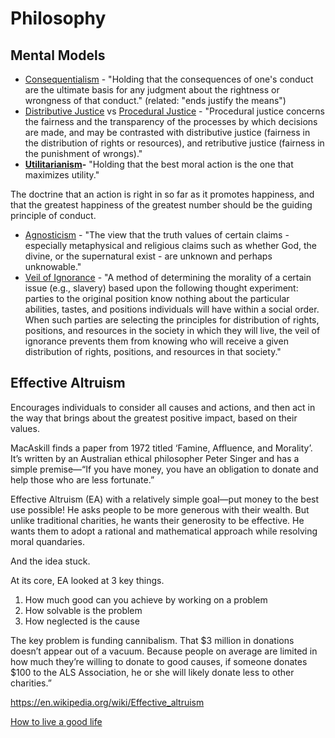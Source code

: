 # Philosophy

## Mental Models

- [Consequentialism](https://en.wikipedia.org/wiki/Consequentialism) - "Holding that the consequences of one's conduct are the ultimate basis for any judgment about the rightness or wrongness of that conduct." (related: "ends justify the means")
- [Distributive Justice](https://en.wikipedia.org/wiki/Distributive_justice) vs [Procedural Justice](https://en.wikipedia.org/wiki/Procedural_justice) - "Procedural justice concerns the fairness and the transparency of the processes by which decisions are made, and may be contrasted with distributive justice (fairness in the distribution of rights or resources), and retributive justice (fairness in the punishment of wrongs)."
- **[Utilitarianism](https://en.wikipedia.org/wiki/Utilitarianism)-** "Holding that the best moral action is the one that maximizes utility."

The doctrine that an action is right in so far as it promotes happiness, and that the greatest happiness of the greatest number should be the guiding principle of conduct.

- [Agnosticism](https://en.wikipedia.org/wiki/Agnosticism) - "The view that the truth values of certain claims - especially metaphysical and religious claims such as whether God, the divine, or the supernatural exist - are unknown and perhaps unknowable."
- [Veil of Ignorance](https://en.wikipedia.org/wiki/Veil_of_ignorance) - "A method of determining the morality of a certain issue (e.g., slavery) based upon the following thought experiment: parties to the original position know nothing about the particular abilities, tastes, and positions individuals will have within a social order. When such parties are selecting the principles for distribution of rights, positions, and resources in the society in which they will live, the veil of ignorance prevents them from knowing who will receive a given distribution of rights, positions, and resources in that society."

## Effective Altruism

Encourages individuals to consider all causes and actions, and then act in the way that brings about the greatest positive impact, based on their values.

MacAskill finds a paper from 1972 titled ‘Famine, Affluence, and Morality’. It’s written by an Australian ethical philosopher Peter Singer and has a simple premise—“If you have money, you have an obligation to donate and help those who are less fortunate.”

Effective Altruism (EA) with a relatively simple goal—put money to the best use possible! He asks people to be more generous with their wealth. But unlike traditional charities, he wants their generosity to be effective. He wants them to adopt a rational and mathematical approach while resolving moral quandaries.

And the idea stuck.

At its core, EA looked at 3 key things.

1. How much good can you achieve by working on a problem
2. How solvable is the problem
3. How neglected is the cause

The key problem is funding cannibalism. That $3 million in donations doesn’t appear out of a vacuum. Because people on average are limited in how much they’re willing to donate to good causes, if someone donates $100 to the ALS Association, he or she will likely donate less to other charities.”

<https://en.wikipedia.org/wiki/Effective_altruism>

[How to live a good life](../../book-summaries/how-to-live-a-good-life.md)
